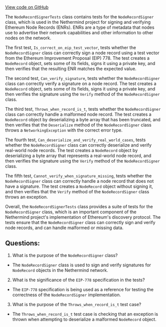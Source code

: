 [View code on GitHub](https://github.com/nethermindeth/nethermind/Nethermind.Network.Enr.Test/NodeRecordSignerTests.cs)

The `NodeRecordSignerTests` class contains tests for the `NodeRecordSigner` class, which is used in the Nethermind project for signing and verifying Ethereum Node Records (ENRs). ENRs are a type of metadata that nodes use to advertise their network capabilities and other information to other nodes on the network. 

The first test, `Is_correct_on_eip_test_vector`, tests whether the `NodeRecordSigner` class can correctly sign a node record using a test vector from the Ethereum Improvement Proposal (EIP) 778. The test creates a `NodeRecord` object, sets some of its fields, signs it using a private key, and then verifies that the resulting ENR matches the expected value. 

The second test, `Can_verify_signature`, tests whether the `NodeRecordSigner` class can correctly verify a signature on a node record. The test creates a `NodeRecord` object, sets some of its fields, signs it using a private key, and then verifies the signature using the `Verify` method of the `NodeRecordSigner` class. 

The third test, `Throws_when_record_is_t`, tests whether the `NodeRecordSigner` class can correctly handle a malformed node record. The test creates a `NodeRecord` object by deserializing a byte array that has been truncated, and then verifies that the `Deserialize` method of the `NodeRecordSigner` class throws a `NetworkingException` with the correct error type. 

The fourth test, `Can_deserialize_and_verify_real_world_cases`, tests whether the `NodeRecordSigner` class can correctly deserialize and verify real-world node records. The test creates a `NodeRecord` object by deserializing a byte array that represents a real-world node record, and then verifies the signature using the `Verify` method of the `NodeRecordSigner` class. 

The fifth test, `Cannot_verify_when_signature_missing`, tests whether the `NodeRecordSigner` class can correctly handle a node record that does not have a signature. The test creates a `NodeRecord` object without signing it, and then verifies that the `Verify` method of the `NodeRecordSigner` class throws an exception. 

Overall, the `NodeRecordSignerTests` class provides a suite of tests for the `NodeRecordSigner` class, which is an important component of the Nethermind project's implementation of Ethereum's discovery protocol. The tests ensure that the `NodeRecordSigner` class can correctly sign and verify node records, and can handle malformed or missing data.
## Questions: 
 1. What is the purpose of the `NodeRecordSigner` class?
- The `NodeRecordSigner` class is used to sign and verify signatures for `NodeRecord` objects in the Nethermind network.

2. What is the significance of the `EIP-778` specification in the tests?
- The `EIP-778` specification is being used as a reference for testing the correctness of the `NodeRecordSigner` implementation.

3. What is the purpose of the `Throws_when_record_is_t` test case?
- The `Throws_when_record_is_t` test case is checking that an exception is thrown when attempting to deserialize a malformed `NodeRecord` object.